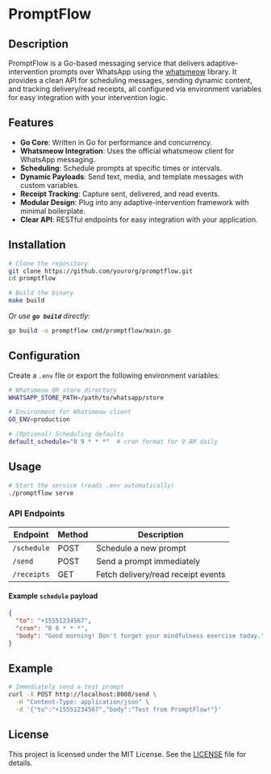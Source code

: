 # PromptFlow

## Description

PromptFlow is a Go-based messaging service that delivers adaptive-intervention prompts over WhatsApp using the [whatsmeow](https://github.com/tulir/whatsmeow) library. It provides a clean API for scheduling messages, sending dynamic content, and tracking delivery/read receipts, all configured via environment variables for easy integration with your intervention logic.

## Features

* **Go Core**: Written in Go for performance and concurrency.
* **Whatsmeow Integration**: Uses the official whatsmeow client for WhatsApp messaging.
* **Scheduling**: Schedule prompts at specific times or intervals.
* **Dynamic Payloads**: Send text, media, and template messages with custom variables.
* **Receipt Tracking**: Capture sent, delivered, and read events.
* **Modular Design**: Plug into any adaptive-intervention framework with minimal boilerplate.
* **Clear API**: RESTful endpoints for easy integration with your application.

## Installation

```bash
# Clone the repository
git clone https://github.com/yourorg/promptflow.git
cd promptflow

# Build the binary
make build
```

*Or use **`go build`** directly:*

```bash
go build -o promptflow cmd/promptflow/main.go
```

## Configuration

Create a `.env` file or export the following environment variables:

```bash
# Whatsmeow QR store directory
WHATSAPP_STORE_PATH=/path/to/whatsapp/store

# Environment for Whatsmeow client
GO_ENV=production

# (Optional) Scheduling defaults
default_schedule="0 9 * * *"  # cron format for 9 AM daily
```

## Usage

```bash
# Start the service (reads .env automatically)
./promptflow serve
```

### API Endpoints

| Endpoint    | Method | Description                        |
| ----------- | ------ | ---------------------------------- |
| `/schedule` | POST   | Schedule a new prompt              |
| `/send`     | POST   | Send a prompt immediately          |
| `/receipts` | GET    | Fetch delivery/read receipt events |

#### Example `schedule` payload

```json
{
  "to": "+15551234567",
  "cron": "0 8 * * *",
  "body": "Good morning! Don't forget your mindfulness exercise today."
}
```

## Example

```bash
# Immediately send a test prompt
curl -X POST http://localhost:8080/send \
  -H "Content-Type: application/json" \
  -d '{"to":"+15551234567","body":"Test from PromptFlow!"}'
```

## License

This project is licensed under the MIT License. See the [LICENSE](LICENSE) file for details.
